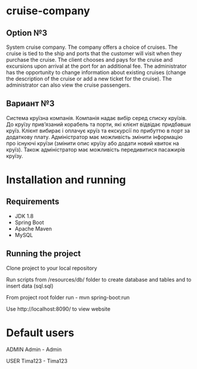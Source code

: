 # cruise-company

## Option №3

System cruise company. The company offers a choice of cruises. 
The cruise is tied to the ship and ports that the customer will visit when they purchase the cruise. 
The client chooses and pays for the cruise and excursions upon arrival at the port for an additional fee. 
The administrator has the opportunity to change information about existing cruises (change the description of the cruise or add a new ticket for the cruise). The administrator can also view the cruise passengers.

## Вариант №3

Система круїзна компанія. Компанія надає вибір серед списку круїзів. До круїзу прив’язаний корабель та порти, які клієнт відвідає придбавши круїз. 
Клієнт вибирає і оплачує круїз та екскурсії по прибуттю в порт за додаткову плату. 
Адміністратор має можливість змінити інформацію про існуючі круїзи (змінити опис круїзу або додати новий квиток на круїз). Також адміністратор має можливість передивитися пасажирів круїзу. 

# Installation and running

## Requirements

* JDK 1.8
* Spring Boot
* Apache Maven
* MySQL

## Running the project

Clone project to your local repository

Run scripts from /resources/db/ folder to create database and tables
and to insert data (sql.sql)

From project root folder run - mvn spring-boot:run

Use http://localhost:8090/  to view website

# Default users

ADMIN Admin - Admin

USER Tima123 - Tima123
